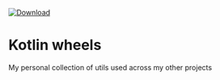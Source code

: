 [ ![Download](https://api.bintray.com/packages/vorpal-research/kotlin-maven/kotlin-wheels/images/download.svg) ](https://bintray.com/vorpal-research/kotlin-maven/kotlin-wheels/_latestVersion)

# Kotlin wheels

My personal collection of utils used across my other projects

